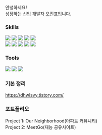 안녕하세요! <br>
성장하는 신입 개발자 오진표입니다.<br>

### Skills
<div align="left">
<img src="https://img.shields.io/badge/java-007396?style=for-the-badge&logo=java&logoColor=white">
<img src="https://img.shields.io/badge/spring-6DB33F?style=for-the-badge&logo=spring&logoColor=white">
<img src="https://img.shields.io/badge/mybatis-0C0C0E?style=for-the-badge&logo=bookmyshow&logoColor=white">
<img src="https://img.shields.io/badge/jsp-004027?style=for-the-badge&logo=jameson&logoColor=white">
<img src="https://img.shields.io/badge/html5-E34F26?style=for-the-badge&logo=html5&logoColor=white"> 
<br>
<img src="https://img.shields.io/badge/css-1572B6?style=for-the-badge&logo=css3&logoColor=white"> 
<img src="https://img.shields.io/badge/javascript-F7DF1E?style=for-the-badge&logo=javascript&logoColor=black">
<img src="https://img.shields.io/badge/jquery-0769AD?style=for-the-badge&logo=jquery&logoColor=white">
<img src="https://img.shields.io/badge/apache tomcat-F8DC75?style=for-the-badge&logo=apachetomcat&logoColor=black">
<img src="https://img.shields.io/badge/oracle-F80000?style=for-the-badge&logo=oracle&logoColor=white">
</div>

### Tools
<div align="left">
<img src="https://img.shields.io/badge/Visual Studio Code-007ACC?style=for-the-badge&logo=Visual Studio Code&logoColor=white"> 
<img src="https://img.shields.io/badge/eclipseide-2C2255?style=for-the-badge&logo=eclipseide&logoColor=white">
<img src="https://img.shields.io/badge/Github-181717?style=for-the-badge&logo=Github&logoColor=white">
</div>

### 기본 정리
https://dhwlsvy.tistory.com/

### 포트폴리오
Project 1: Our Neighborhood(아파트 커뮤니티)<br>
Project 2: MeetGo(재능 공유사이트)
